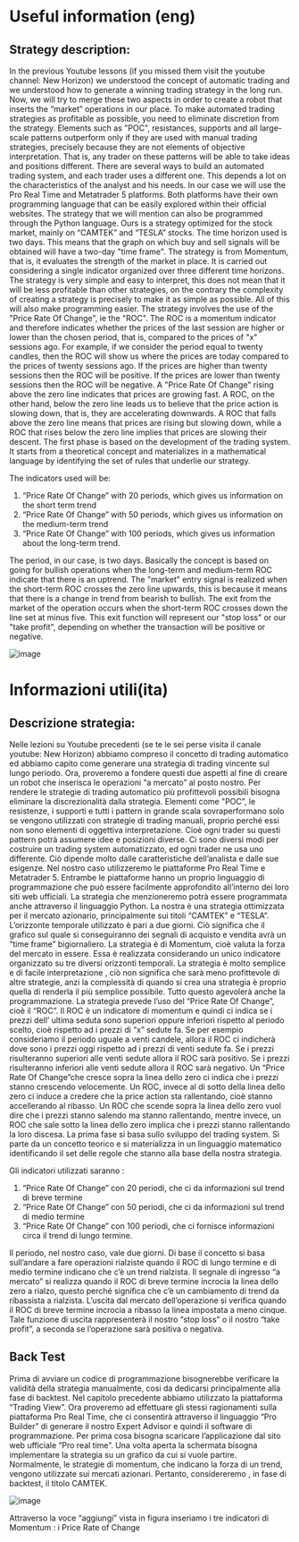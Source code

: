 # Useful information (eng)

## Strategy description:

In the previous Youtube lessons (if you missed them visit the youtube channel: New Horizon) we understood the concept of automatic trading and we understood how to generate a winning trading strategy in the long run. Now, we will try to merge these two aspects in order to create a robot that inserts the “market” operations in our place. To make automated trading strategies as profitable as possible, you need to eliminate discretion from the strategy. Elements such as "POC", resistances, supports and all large-scale patterns outperform only if they are used with manual trading strategies, precisely because they are not elements of objective interpretation. That is, any trader on these patterns will be able to take ideas and positions different.
There are several ways to build an automated trading system, and each trader uses a different one. This depends a lot on the characteristics of the analyst and his needs.
In our case we will use the Pro Real Time and Metatrader 5 platforms. Both platforms have their own programming language that can be easily explored within their official websites.
The strategy that we will mention can also be programmed through the Python language.
Ours is a strategy optimized for the stock market, mainly on “CAMTEK” and “TESLA” stocks. The time horizon used is two days. This means that the graph on which buy and sell signals will be obtained will have a two-day "time frame".
The strategy is from Momentum, that is, it evaluates the strength of the market in place. It is carried out considering a single indicator organized over three different time horizons.
The strategy is very simple and easy to interpret, this does not mean that it will be less profitable than other strategies, on the contrary the complexity of creating a strategy is precisely to make it as simple as possible. All of this will also make programming easier.
The strategy involves the use of the "Price Rate Of Change", ie the "ROC". The ROC is a momentum indicator and therefore indicates whether the prices of the last session are higher or lower than the chosen period, that is, compared to the prices of "x" sessions ago.
For example, if we consider the period equal to twenty candles, then the ROC will show us where the prices are today compared to the prices of twenty sessions ago. If the prices are higher than twenty sessions then the ROC will be positive. If the prices are lower than twenty sessions then the ROC will be negative. A "Price Rate Of Change" rising above the zero line indicates that prices are growing fast. A ROC, on the other hand, below the zero line leads us to believe that the price action is slowing down, that is, they are accelerating downwards.
A ROC that falls above the zero line means that prices are rising but slowing down, while a ROC that rises below the zero line implies that prices are slowing their descent.
The first phase is based on the development of the trading system. It starts from a theoretical concept and materializes in a mathematical language by identifying the set of rules that underlie our strategy.

The indicators used will be:
1) “Price Rate Of Change” with 20 periods, which gives us information on the short term trend
2) “Price Rate Of Change” with 50 periods, which gives us information on the medium-term trend
3) “Price Rate Of Change” with 100 periods, which gives us information about the long-term trend.

The period, in our case, is two days.
Basically the concept is based on going for bullish operations when the long-term and medium-term ROC indicate that there is an uptrend. The "market" entry signal is realized when the short-term ROC crosses the zero line upwards, this is because it means that there is a change in trend from bearish to bullish.
The exit from the market of the operation occurs when the short-term ROC crosses down the line set at minus five. This exit function will represent our "stop loss" or our "take profit", depending on whether the transaction will be positive or negative.

![image](https://user-images.githubusercontent.com/105428493/192235039-3f2ca3b6-6982-4494-9ea3-207e7f3fc0c9.png)




# Informazioni utili(ita)

## Descrizione strategia:

Nelle lezioni su Youtube precedenti (se te le sei perse visita il canale youtube: New Horizon) abbiamo compreso il concetto di trading automatico ed abbiamo capito come generare una strategia di trading vincente sul lungo periodo. Ora, proveremo a fondere questi due aspetti al fine di creare un robot che inserisca le operazioni “a mercato” al posto nostro. Per rendere le strategie di trading automatico più profittevoli possibili bisogna eliminare la discrezionalità dalla strategia. Elementi  come "POC”, le resistenze, i supporti e tutti i pattern in grande scala sovraperformano solo se vengono utilizzati con strategie di trading manuali, proprio perché essi non sono elementi di oggettiva interpretazione. Cioè ogni trader su questi pattern potrà assumere idee e posizioni diverse.
Ci sono diversi modi per costruire un trading system automatizzato, ed ogni trader ne usa uno differente. Ciò dipende molto dalle caratteristiche dell’analista e dalle sue esigenze.
Nel nostro caso utilizzeremo le piattaforme Pro Real Time e Metatrader 5. Entrambe le piattaforme hanno un proprio linguaggio di programmazione che può essere facilmente approfondito all’interno dei loro siti web ufficiali. 
La strategia che menzioneremo potrà essere programmata anche attraverso il linguaggio Python.
La nostra è una strategia ottimizzata per il mercato azionario, principalmente sui titoli “CAMTEK” e “TESLA”. L’orizzonte temporale utilizzato è pari a due giorni. Ciò significa che il grafico sul quale si conseguiranno dei segnali di acquisto e vendita avrà un “time frame” bigiornaliero.
La strategia è di Momentum, cioè valuta la forza del mercato in essere. Essa è realizzata considerando un unico indicatore organizzato su tre diversi orizzonti temporali.
La strategia è molto semplice e di facile interpretazione , ciò non significa che sarà meno profittevole di altre strategie, anzi la complessità di quando si crea una strategia è proprio quella di renderla il più semplice possibile. Tutto questo agevolerà anche la programmazione.
La strategia prevede l’uso del “Price Rate Of Change”, cioè il “ROC”. Il ROC è un indicatore di momentum e quindi ci indica  se i prezzi dell’ ultima seduta sono superiori oppure inferiori rispetto al periodo scelto, cioè rispetto ad i prezzi di “x” sedute fa.
Se per esempio consideriamo il periodo uguale a venti candele, allora il ROC ci indicherà dove sono i prezzi oggi rispetto ad i prezzi di venti sedute fa. Se i prezzi risulteranno superiori alle venti sedute allora il ROC sarà positivo. Se i prezzi risulteranno inferiori alle venti sedute allora il ROC sarà negativo. Un “Price Rate Of Change”che cresce sopra la linea dello zero ci indica che i prezzi stanno crescendo velocemente. Un ROC, invece al di sotto della linea dello zero ci induce a credere che la price action sta rallentando, cioè stanno accellerando al ribasso.
Un ROC che scende sopra la linea dello zero vuol dire che i prezzi stanno salendo ma stanno rallentando, mentre invece, un ROC che sale sotto la linea dello zero implica che i prezzi stanno rallentando la loro discesa.
La prima fase si basa sullo sviluppo del trading system. Si parte da un concetto teorico e si materializza in un linguaggio matematico identificando il set delle regole che stanno alla base della nostra strategia.

Gli indicatori utilizzati saranno :
1) “Price Rate Of Change” con 20 periodi, che ci da informazioni sul trend di breve termine
2) “Price Rate Of Change” con 50 periodi, che ci da informazioni sul trend di medio termine
3) “Price Rate Of Change” con 100 periodi, che ci fornisce informazioni circa il trend di lungo termine.

Il periodo, nel nostro caso, vale due giorni.
Di base il concetto si basa sull’andare a fare operazioni rialziste quando il ROC di lungo termine e di medio termine indicano che c’è un trend rialzista. Il segnale di ingresso “a mercato” si realizza quando il ROC di breve termine incrocia la linea dello zero a rialzo, questo perché significa che c’è un cambiamento di trend da ribassista a rialzista.
L’uscita dal mercato dell’operazione si verifica quando il ROC di breve termine incrocia a ribasso la linea impostata a meno cinque. Tale funzione di uscita rappresenterà il nostro “stop loss” o il nostro “take profit”, a seconda se l’operazione sarà positiva o negativa.

## Back Test

Prima di avviare un codice di programmazione bisognerebbe verificare la validità della strategia manualmente, cosi da dedicarsi principalmente alla fase di backtest.
Nel capitolo precedente abbiamo utilizzato la piattaforma “Trading View”. Ora proveremo ad effettuare gli stessi ragionamenti sulla piattaforma Pro Real Time, che ci consentirà  attraverso il linguaggio “Pro Builder” di generare il nostro Expert Advisor e quindi il software di programmazione.
Per prima cosa bisogna scaricare l’applicazione dal sito web ufficiale “Pro real time”. Una volta aperta la schermata bisogna implementare la strategia su un grafico da cui si vuole partire. Normalmente, le strategie di momentum, che indicano la forza di un trend, vengono utilizzate sui mercati azionari. Pertanto, considereremo , in fase di backtest, il titolo CAMTEK. 

![image](https://user-images.githubusercontent.com/105428493/192235039-3f2ca3b6-6982-4494-9ea3-207e7f3fc0c9.png)

Attraverso la voce “aggiungi” vista in figura  inseriamo i tre indicatori di Momentum : i Price Rate of Change




